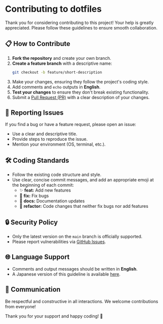 # Contributing to dotfiles

Thank you for considering contributing to this project! Your help is greatly appreciated. Please follow these guidelines to ensure smooth collaboration.

## 📋 How to Contribute

1. **Fork the repository** and create your own branch.
2. **Create a feature branch** with a descriptive name:
   ```bash
   git checkout -b feature/short-description
   ```
3. Make your changes, ensuring they follow the project's coding style.
4. Add comments and `echo` outputs in **English**.
5. **Test your changes** to ensure they don't break existing functionality.
6. Submit a [Pull Request (PR)](https://github.com/irichu/dotfiles/pulls) with a clear description of your changes.

## 🐛 Reporting Issues

If you find a bug or have a feature request, please open an issue:
- Use a clear and descriptive title.
- Provide steps to reproduce the issue.
- Mention your environment (OS, terminal, etc.).

## 🛠️ Coding Standards

- Follow the existing code structure and style.
- Use clear, concise commit messages, and add an appropriate emoji at the beginning of each commit:
  - ✨ **feat:** Add new features
  - 🐛 **fix:** Fix bugs
  - 📝 **docs:** Documentation updates
  - 🔨 **refactor:** Code changes that neither fix bugs nor add features

## 🔒 Security Policy

- Only the latest version on the `main` branch is officially supported.
- Please report vulnerabilities via [GitHub Issues](https://github.com/irichu/dotfiles/issues).

## 🌐 Language Support

- Comments and output messages should be written in **English**.
- A Japanese version of this guideline is available [here](CONTRIBUTING-ja.md).

## 💬 Communication

Be respectful and constructive in all interactions. We welcome contributions from everyone!

Thank you for your support and happy coding! 🚀

